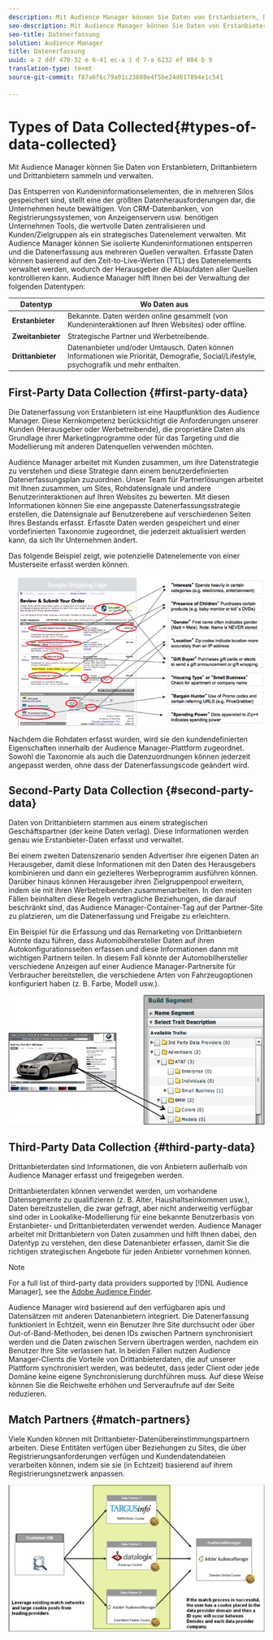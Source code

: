 ```yaml
---
description: Mit Audience Manager können Sie Daten von Erstanbietern, Drittanbietern und Drittanbietern sammeln und verwalten.
seo-description: Mit Audience Manager können Sie Daten von Erstanbietern, Drittanbietern und Drittanbietern sammeln und verwalten.
seo-title: Datenerfassung
solution: Audience Manager
title: Datenerfassung
uuid: a 2 ddf 470-32 e 6-41 ec-a 1 d 7-a 6232 ef 084 b 9
translation-type: tm+mt
source-git-commit: f87a6f6c79a01c23608e4f5be24d017894e1c541

---
```



# Types of Data Collected{#types-of-data-collected}

Mit Audience Manager können Sie Daten von Erstanbietern, Drittanbietern und Drittanbietern sammeln und verwalten.

Das Entsperren von Kundeninformationselementen, die in mehreren Silos gespeichert sind, stellt eine der größten Datenherausforderungen dar, die Unternehmen heute bewältigen. Von CRM-Datenbanken, von Registrierungssystemen, von Anzeigenservern usw. benötigen Unternehmen Tools, die wertvolle Daten zentralisieren und Kunden/Zielgruppen als ein strategisches Datenelement verwalten. Mit Audience Manager können Sie isolierte Kundeninformationen entsperren und die Datenerfassung aus mehreren Quellen verwalten. Erfasste Daten können basierend auf den Zeit-to-Live-Werten (TTL) des Datenelements verwaltet werden, wodurch der Herausgeber die Ablaufdaten aller Quellen kontrollieren kann. Audience Manager hilft Ihnen bei der Verwaltung der folgenden Datentypen:

| Datentyp | Wo Daten aus |
|---|---|
| **Erstanbieter** | Bekannte. Daten werden online gesammelt (von Kundeninteraktionen auf Ihren Websites) oder offline. |
| **Zweitanbieter** | Strategische Partner und Werbetreibende. |
| **Drittanbieter** | Datenanbieter und/oder Umtausch. Daten können Informationen wie Priorität, Demografie, Social/Lifestyle, psychografik und mehr enthalten. |

## First-Party Data Collection {#first-party-data}

Die Datenerfassung von Erstanbietern ist eine Hauptfunktion des Audience Manager. Diese Kernkompetenz berücksichtigt die Anforderungen unserer Kunden (Herausgeber oder Werbetreibende), die proprietäre Daten als Grundlage ihrer Marketingprogramme oder für das Targeting und die Modellierung mit anderen Datenquellen verwenden möchten.

<!-- 

c_1st_party_data.xml

 -->

Audience Manager arbeitet mit Kunden zusammen, um ihre Datenstrategie zu verstehen und diese Strategie dann einem benutzerdefinierten Datenerfassungsplan zuzuordnen. Unser Team für Partnerlösungen arbeitet mit Ihnen zusammen, um Sites, Rohdatensignale und andere Benutzerinteraktionen auf Ihren Websites zu bewerten. Mit diesen Informationen können Sie eine angepasste Datenerfassungsstrategie erstellen, die Datensignale auf Benutzerebene auf verschiedenen Seiten Ihres Bestands erfasst. Erfasste Daten werden gespeichert und einer vordefinierten Taxonomie zugeordnet, die jederzeit aktualisiert werden kann, da sich Ihr Unternehmen ändert.

Das folgende Beispiel zeigt, wie potenzielle Datenelemente von einer Musterseite erfasst werden können.

![](assets/1st_party_800px.png)

Nachdem die Rohdaten erfasst wurden, wird sie den kundendefinierten Eigenschaften innerhalb der Audience Manager-Plattform zugeordnet. Sowohl die Taxonomie als auch die Datenzuordnungen können jederzeit angepasst werden, ohne dass der Datenerfassungscode geändert wird.

## Second-Party Data Collection {#second-party-data}

Daten von Drittanbietern stammen aus einem strategischen Geschäftspartner (der keine Daten verlag). Diese Informationen werden genau wie Erstanbieter-Daten erfasst und verwaltet.

<!-- 

c_2nd_party_data.xml

 -->

Bei einem zweiten Datenszenario senden Advertiser ihre eigenen Daten an Herausgeber, damit diese Informationen mit den Daten des Herausgebers kombinieren und dann ein gezielteres Werbeprogramm ausführen können. Darüber hinaus können Herausgeber ihren Zielgruppenpool erweitern, indem sie mit ihren Werbetreibenden zusammenarbeiten. In den meisten Fällen beinhalten diese Regeln vertragliche Beziehungen, die darauf beschränkt sind, das Audience Manager-Container-Tag auf der Partner-Site zu platzieren, um die Datenerfassung und Freigabe zu erleichtern.

Ein Beispiel für die Erfassung und das Remarketing von Drittanbietern könnte dazu führen, dass Automobilhersteller Daten auf ihren Autokonfigurationsseiten erfassen und diese Informationen dann mit wichtigen Partnern teilen. In diesem Fall könnte der Automobilhersteller verschiedene Anzeigen auf einer Audience Manager-Partnersite für Verbraucher bereitstellen, die verschiedene Arten von Fahrzeugoptionen konfiguriert haben (z. B. Farbe, Modell usw.).

![](assets/2nd_party_700px.png)

## Third-Party Data Collection {#third-party-data}

Drittanbieterdaten sind Informationen, die von Anbietern außerhalb von Audience Manager erfasst und freigegeben werden.

<!-- 

c_3rd_party_data.xml

 -->

Drittanbieterdaten können verwendet werden, um vorhandene Datensegmente zu qualifizieren (z. B. Alter, Haushaltseinkommen usw.), Daten bereitzustellen, die zwar gefragt, aber nicht anderweitig verfügbar sind oder in Lookalike-Modellierung für eine bekannte Benutzerbasis von Erstanbieter- und Drittanbieterdaten verwendet werden. Audience Manager arbeitet mit Drittanbietern von Daten zusammen und hilft Ihnen dabei, den Datentyp zu verstehen, den diese Datenanbieter erfassen, damit Sie die richtigen strategischen Angebote für jeden Anbieter vornehmen können.

>[!NOTE]
>
>For a full list of third-party data providers supported by [!DNL Audience Manager], see the [Adobe Audience Finder](https://www.adobe-audience-finder.com/).

Audience Manager wird basierend auf den verfügbaren apis und Datensätzen mit anderen Datenanbietern integriert. Die Datenerfassung funktioniert in Echtzeit, wenn ein Benutzer Ihre Site durchsucht oder über Out-of-Band-Methoden, bei denen IDs zwischen Partnern synchronisiert werden und die Daten zwischen Servern übertragen werden, nachdem ein Benutzer Ihre Site verlassen hat. In beiden Fällen nutzen Audience Manager-Clients die Vorteile von Drittanbieterdaten, die auf unserer Plattform synchronisiert werden, was bedeutet, dass jeder Client oder jede Domäne keine eigene Synchronisierung durchführen muss. Auf diese Weise können Sie die Reichweite erhöhen und Serveraufrufe auf der Seite reduzieren.

## Match Partners {#match-partners}

Viele Kunden können mit Drittanbieter-Datenübereinstimmungspartnern arbeiten. Diese Entitäten verfügen über Beziehungen zu Sites, die über Registrierungsanforderungen verfügen und Kundendatendateien verarbeiten können, indem sie sie (in Echtzeit) basierend auf ihrem Registrierungsnetzwerk anpassen.

![](assets/data_provider_match_700px.png)


